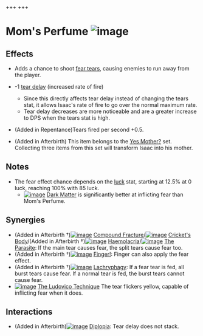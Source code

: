 +++
+++

 # Mom's Perfume ![image](/image/Mom%27s_Perfume.png) 

Effects
---------


* Adds a chance to shoot [fear tears](/wiki/Status_Effects#Effects "Status Effects"), causing enemies to run away from the player.


* -1 [tear delay](/wiki/Tear_delay "Tear delay") (increased rate of fire)
	+ Since this directly affects tear delay instead of changing the tears stat, it allows Isaac's rate of fire to go over the normal maximum rate.
	+ Tear delay decreases are more noticeable and are a greater increase to DPS when the tears stat is high.


* (Added in Repentance)Tears fired per second +0.5.
* (Added in Afterbirth) This item belongs to the [Yes Mother?](/wiki/Yes_Mother%3F "Yes Mother?") set. Collecting three items from this set will transform Isaac into his mother.


Notes
-------


* The fear effect chance depends on the [luck](/wiki/Luck "Luck") stat, starting at 12.5% at 0 luck, reaching 100% with 85 luck.
	+ [![image](/image/Dark_Matter.png)](/wiki/Dark_Matter "Dark Matter") [Dark Matter](/wiki/Dark_Matter "Dark Matter") is significantly better at inflicting fear than Mom's Perfume.


Synergies
-----------


* (Added in Afterbirth †)[![image](/image/Compound_Fracture.png)](/wiki/Compound_Fracture "Compound Fracture") [Compound Fracture](/wiki/Compound_Fracture "Compound Fracture")/[![image](/image/Cricket%27s_Body.png)](/wiki/Cricket%27s_Body "Cricket's Body") [Cricket's Body](/wiki/Cricket%27s_Body "Cricket's Body")/(Added in Afterbirth †)[![image](/image/Haemolacria.png)](/wiki/Haemolacria "Haemolacria") [Haemolacria](/wiki/Haemolacria "Haemolacria")/[![image](/image/The_Parasite.png)](/wiki/The_Parasite "The Parasite") [The Parasite](/wiki/The_Parasite "The Parasite"): If the main tear causes fear, the split tears cause fear too.
* (Added in Afterbirth †)[![image](/image/Finger!.png)](/wiki/Finger! "Finger!") [Finger!](/wiki/Finger! "Finger!"): Finger can also apply the fear effect.
* (Added in Afterbirth †)[![image](/image/Lachryphagy.png)](/wiki/Lachryphagy "Lachryphagy") [Lachryphagy](/wiki/Lachryphagy "Lachryphagy"): If a fear tear is fed, all burst tears cause fear. If a normal tear is fed, the burst tears cannot cause fear.
* [![image](/image/The_Ludovico_Technique.png)](/wiki/The_Ludovico_Technique "The Ludovico Technique") [The Ludovico Technique](/wiki/The_Ludovico_Technique "The Ludovico Technique") The tear flickers yellow, capable of inflicting fear when it does.


Interactions
--------------


* (Added in Afterbirth)[![image](/image/Diplopia.png)](/wiki/Diplopia "Diplopia") [Diplopia](/wiki/Diplopia "Diplopia"): Tear delay does not stack.


